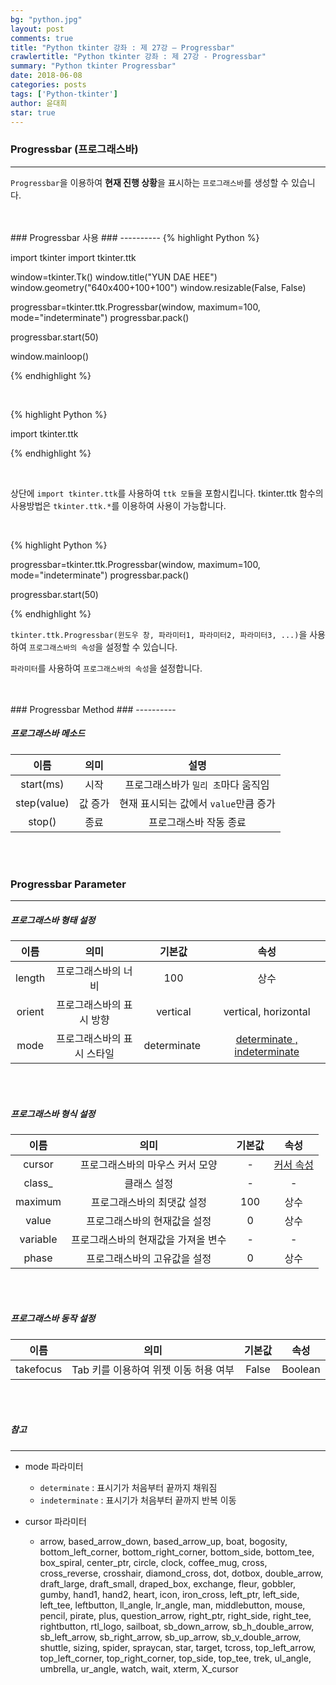 ```yaml
---
bg: "python.jpg"
layout: post
comments: true
title: "Python tkinter 강좌 : 제 27강 – Progressbar"
crawlertitle: "Python tkinter 강좌 : 제 27강 - Progressbar"
summary: "Python tkinter Progressbar"
date: 2018-06-08
categories: posts
tags: ['Python-tkinter']
author: 윤대희
star: true
---
```


### Progressbar (프로그래스바) ###
----------
`Progressbar`을 이용하여 **현재 진행 상황**을 표시하는 `프로그래스바`를 생성할 수 있습니다.

<br>
<br>
### Progressbar 사용 ###
----------
{% highlight Python %}

import tkinter
import tkinter.ttk

window=tkinter.Tk()
window.title("YUN DAE HEE")
window.geometry("640x400+100+100")
window.resizable(False, False)

progressbar=tkinter.ttk.Progressbar(window, maximum=100, mode="indeterminate")
progressbar.pack()

progressbar.start(50)

window.mainloop()

{% endhighlight %}

<br>

{% highlight Python %}

import tkinter.ttk

{% endhighlight %}

<br>

상단에 `import tkinter.ttk`를 사용하여 `ttk 모듈`을 포함시킵니다. tkinter.ttk 함수의 사용방법은 `tkinter.ttk.*`를 이용하여 사용이 가능합니다.

<br>

{% highlight Python %}

progressbar=tkinter.ttk.Progressbar(window, maximum=100, mode="indeterminate")
progressbar.pack()

progressbar.start(50)

{% endhighlight %}


`tkinter.ttk.Progressbar(윈도우 창, 파라미터1, 파라미터2, 파라미터3, ...)`을 사용하여 `프로그래스바의 속성`을 설정할 수 있습니다.

`파라미터`를 사용하여 `프로그래스바의 속성`을 설정합니다.

<br>
<br>
### Progressbar Method ###
----------

##### 프로그래스바 메소드 #####

|              이름              |       의미       |                       설명                      |
|:------------------------------:|:----------------:|:-----------------------------------------------:|
|     start(ms)    |   시작  |      프로그래스바가 `밀리 초`마다 움직임       |
| step(value) |    값 증가   | 현재 표시되는 값에서 `value`만큼 증가 |
| stop() |    종료  | 프로그래스바 작동 종료 |

<br>
<br>

### Progressbar Parameter ###
----------


##### 프로그래스바 형태 설정 #####

|      이름      |               의미               |      기본값      |                    속성                    |
|:--------------:|:--------------------------------:|:----------------:|:------------------------------------------:|
| length | 프로그래스바의 너비 | 100 | 상수 |
| orient | 프로그래스바의 표시 방향 | vertical | vertical, horizontal |
| mode | 프로그래스바의 표시 스타일 | determinate | [determinate , indeterminate](#reference-1)    |

<br>
<br>

##### 프로그래스바 형식 설정 #####

|   이름   |                           의미                          |     기본값    |                                          속성                                          |
|:--------:|:-------------------------------------------------------:|:-------------:|:--------------------------------------------------------------------------------------:|
|  cursor  |      프로그래스바의 마우스 커서 모양                 |       -       |          [커서 속성](#reference-2)             |
|  class_  |      클래스 설정                 |       -       |      -    |  
|   maximum |          프로그래스바의 최댓값 설정 | 100 |   상수 |
|   value |  프로그래스바의 현재값을 설정 | 0 |    상수        |
|   variable |  프로그래스바의 현재값을 가져올 변수 | - |    -        |
|   phase |  프로그래스바의 고유값을 설정 | 0 |    상수        |

<br>
<br>

##### 프로그래스바 동작 설정 #####


|         이름        |              의미              |         기본값        | 속성 |
|:-------------------:|:------------------------------:|:-----------------:|:----:|
|    takefocus |    Tab 키를 이용하여 위젯 이동 허용 여부  | False |  Boolean |

<br>
<br>

##### 참고 #####
----------

<a id="reference-1"></a>

* mode 파라미터

    - `determinate` : 표시기가 처음부터 끝까지 채워짐
    - `indeterminate` : 표시기가 처음부터 끝까지 반복 이동


<a id="reference-2"></a>

* cursor 파라미터

    - arrow, based_arrow_down, based_arrow_up, boat, bogosity, bottom_left_corner, bottom_right_corner, bottom_side, bottom_tee, box_spiral, center_ptr, circle, clock,	coffee_mug, cross, cross_reverse, crosshair, diamond_cross, dot, dotbox, double_arrow, draft_large, draft_small, draped_box, exchange, fleur, gobbler, gumby, hand1, hand2, heart, icon, iron_cross, left_ptr, left_side, left_tee, leftbutton, ll_angle, lr_angle, man, middlebutton, mouse, pencil, pirate, plus, question_arrow, right_ptr, right_side, right_tee, rightbutton, rtl_logo, sailboat, sb_down_arrow, sb_h_double_arrow, sb_left_arrow, sb_right_arrow, sb_up_arrow, sb_v_double_arrow, shuttle, sizing, spider, spraycan, star, target, tcross, top_left_arrow, top_left_corner, top_right_corner, top_side, top_tee, trek, ul_angle, umbrella, ur_angle, watch, wait, xterm, X_cursor



